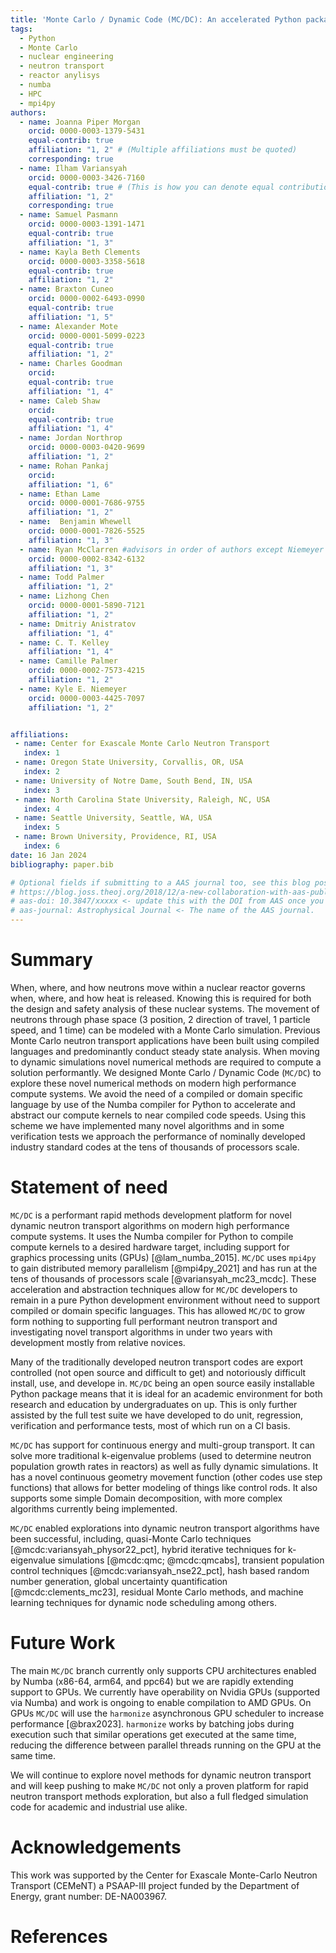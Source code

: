 ```yaml
---
title: 'Monte Carlo / Dynamic Code (MC/DC): An accelerated Python package for fully transient neutron transport and rapid methods development'
tags:
  - Python
  - Monte Carlo
  - nuclear engineering
  - neutron transport
  - reactor anylisys
  - numba
  - HPC
  - mpi4py
authors:
  - name: Joanna Piper Morgan
    orcid: 0000-0003-1379-5431
    equal-contrib: true
    affiliation: "1, 2" # (Multiple affiliations must be quoted)
    corresponding: true
  - name: Ilham Variansyah 
    orcid: 0000-0003-3426-7160
    equal-contrib: true # (This is how you can denote equal contributions between multiple authors)
    affiliation: "1, 2"
    corresponding: true
  - name: Samuel Pasmann
    orcid: 0000-0003-1391-1471
    equal-contrib: true
    affiliation: "1, 3"
  - name: Kayla Beth Clements
    orcid: 0000-0003-3358-5618
    equal-contrib: true
    affiliation: "1, 2"
  - name: Braxton Cuneo
    orcid: 0000-0002-6493-0990
    equal-contrib: true
    affiliation: "1, 5"
  - name: Alexander Mote 
    orcid: 0000-0001-5099-0223
    equal-contrib: true
    affiliation: "1, 2"
  - name: Charles Goodman
    orcid: 
    equal-contrib: true
    affiliation: "1, 4"
  - name: Caleb Shaw 
    orcid: 
    equal-contrib: true
    affiliation: "1, 4"
  - name: Jordan Northrop 
    orcid: 0000-0003-0420-9699
    affiliation: "1, 2"
  - name: Rohan Pankaj
    orcid: 
    affiliation: "1, 6"
  - name: Ethan Lame
    orcid: 0000-0001-7686-9755
    affiliation: "1, 2"
  - name:  Benjamin Whewell
    orcid: 0000-0001-7826-5525
    affiliation: "1, 3"
  - name: Ryan McClarren #advisors in order of authors except Niemeyer
    orcid: 0000-0002-8342-6132
    affiliation: "1, 3"
  - name: Todd Palmer
    affiliation: "1, 2"
  - name: Lizhong Chen 
    orcid: 0000-0001-5890-7121
    affiliation: "1, 2"
  - name: Dmitriy Anistratov
    affiliation: "1, 4"
  - name: C. T. Kelley
    affiliation: "1, 4"
  - name: Camille Palmer
    orcid: 0000-0002-7573-4215
    affiliation: "1, 2"
  - name: Kyle E. Niemeyer
    orcid: 0000-0003-4425-7097
    affiliation: "1, 2"


affiliations:
 - name: Center for Exascale Monte Carlo Neutron Transport
   index: 1
 - name: Oregon State University, Corvallis, OR, USA
   index: 2
 - name: University of Notre Dame, South Bend, IN, USA
   index: 3
 - name: North Carolina State University, Raleigh, NC, USA
   index: 4
 - name: Seattle University, Seattle, WA, USA
   index: 5
 - name: Brown University, Providence, RI, USA
   index: 6
date: 16 Jan 2024
bibliography: paper.bib

# Optional fields if submitting to a AAS journal too, see this blog post:
# https://blog.joss.theoj.org/2018/12/a-new-collaboration-with-aas-publishing
# aas-doi: 10.3847/xxxxx <- update this with the DOI from AAS once you know it.
# aas-journal: Astrophysical Journal <- The name of the AAS journal.
---
```


# Summary

When, where, and how neutrons move within a nuclear reactor governs when, where, and how heat is released.
Knowing this is required for both the design and safety analysis of these nuclear systems.
The movement of neutrons through phase space (3 position, 2 direction of travel, 1 particle speed, and 1 time) can be modeled with a Monte Carlo simulation.
Previous Monte Carlo neutron transport applications have been built using compiled languages and predominantly conduct steady state analysis.
When moving to dynamic simulations novel numerical methods are required to compute a solution performantly.
We designed Monte Carlo / Dynamic Code (`MC/DC`) to explore these novel numerical methods on modern high performance compute systems.
We avoid the need of a compiled or domain specific language by use of the Numba compiler for Python to accelerate and abstract our compute kernels to near compiled code speeds.
Using this scheme we have implemented many novel algorithms and in some verification tests we approach the performance of nominally developed industry standard codes at the tens of thousands of processors scale.


# Statement of need

`MC/DC` is a performant rapid methods development platform for novel dynamic neutron transport algorithms on modern high performance compute systems.
It uses the Numba compiler for Python to compile compute kernels to a desired hardware target, including support for graphics processing units (GPUs) [@lam_numba_2015].
`MC/DC` uses `mpi4py` to gain distributed memory parallelism [@mpi4py_2021] and has run at the tens of thousands of processors scale [@variansyah_mc23_mcdc].
These acceleration and abstraction techniques allow for `MC/DC` developers to remain in a pure Python development environment without need to support compiled or domain specific languages. 
This has allowed `MC/DC` to grow form nothing to supporting full performant neutron transport and investigating novel transport algorithms in under two years with development mostly from relative novices.

Many of the traditionally developed neutron transport codes are export controlled (not open source and difficult to get) and notoriously difficult install, use, and develope in. `MC/DC` being an open source easily installable Python package means that it is ideal for an academic environment for both research and education by undergraduates on up. This is only further assisted by the full test suite we have developed to do unit, regression, verification and performance tests, most of which run on a CI basis.

`MC/DC` has support for continuous energy and multi-group transport. It can solve more traditional k-eigenvalue problems (used to determine neutron population growth rates in reactors) as well as fully dynamic simulations. It has a novel continuous geometry movement function (other codes use step functions) that allows for better modeling of things like control rods. It also supports some simple Domain decomposition, with more complex algorithms currently being implemented.

`MC/DC` enabled explorations into dynamic neutron transport algorithms have been successful, including, quasi-Monte Carlo techniques [@mcdc:variansyah_physor22_pct], hybrid iterative techniques for k-eigenvalue simulations [@mcdc:qmc; @mcdc:qmcabs], transient population control techniques [@mcdc:variansyah_nse22_pct], hash based random number generation, global uncertainty quantification [@mcdc:clements_mc23], residual Monte Carlo methods, and machine learning techniques for dynamic node scheduling among others.

# Future Work

The main `MC/DC` branch currently only supports CPU architectures enabled by Numba (x86-64, arm64, and ppc64) but we are rapidly extending support to GPUs.
We currently have operability on Nvidia GPUs (supported via Numba) and work is ongoing to enable compilation to AMD GPUs.
On GPUs `MC/DC` will use the `harmonize` asynchronous GPU scheduler to increase performance [@brax2023].
`harmonize` works by batching jobs during execution such that similar operations get executed at the same time, reducing the difference between parallel threads running on the GPU at the same time.

We will continue to explore novel methods for dynamic neutron transport and will keep pushing to make `MC/DC` not only a proven platform for rapid neutron transport methods exploration, but also a full fledged simulation code for academic and industrial use alike.

# Acknowledgements

This work was supported by the Center for Exascale Monte-Carlo Neutron Transport (CEMeNT) a PSAAP-III project funded by the Department of Energy, grant number: DE-NA003967.

# References